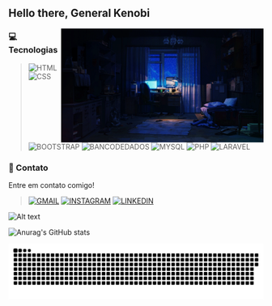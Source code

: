 ## Hello there, General Kenobi
 <img align="right" alt="room" width="400" src="https://github.com/DanielMhl/DanielMhl/blob/3c47299e0d26880bf14ddacec5aea8f7a5196b59/bg.gif
">

### 💻 Tecnologias 

>![HTML](https://img.shields.io/badge/HTML5-E34F26?style=for-the-badge&logo=html5&logoColor=white)
>![CSS](https://img.shields.io/badge/CSS3-1572B6?style=for-the-badge&logo=css3&logoColor=white)
>![BOOTSTRAP](https://img.shields.io/badge/Bootstrap-563D7C?style=for-the-badge&logo=bootstrap&logoColor=white)
>![BANCODEDADOS](https://img.shields.io/badge/SQL_Banco_de_dados-07405E?style=for-the-badge&logo=sqlite&logoColor=white)
>![MYSQL](https://img.shields.io/badge/MySQL-00000F?style=for-the-badge&logo=mysql&logoColor=white)
>![PHP](https://img.shields.io/badge/PHP-777BB4?style=for-the-badge&logo=php&logoColor=white)
>![LARAVEL](https://img.shields.io/badge/Laravel-FF2D20?style=for-the-badge&logo=laravel&logoColor=white)

### 📱 Contato

Entre em contato comigo! 

>[![GMAIL](https://img.shields.io/badge/Gmail-D14836?style=for-the-badge&logo=gmail&logoColor=white)](mailto:dmarques2000@gmail.com)
>[![INSTAGRAM](https://img.shields.io/badge/Instagram-E4405F?style=for-the-badge&logo=instagram&logoColor=white)](https://www.instagram.com/no_ideia/)
>[![LINKEDIN](https://img.shields.io/badge/LinkedIn-0077B5?style=for-the-badge&logo=linkedin&logoColor=white)](https://www.linkedin.com/in/daniel-marques-951537144/)

<div> 
 
![Alt text](https://spotify-recently-played-readme.vercel.app/api?user=31yvrf4p6ikkjxlkx3shxviu6n7a&unique={true|1|on|yes})
 
![Anurag's GitHub stats](https://github-readme-stats.vercel.app/api?username=DanielMhl&show_icons=true&theme=dark)

![Snake animation](https://github.com/DanielMhl/DanielMhl/blob/main/dist/github-contribution-grid-snake.svg)

</div>
